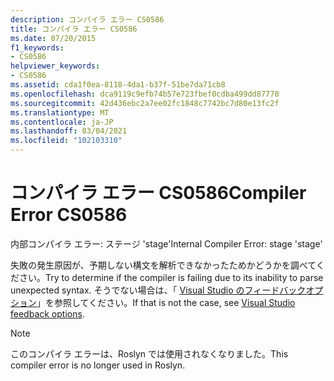 ```yaml
---
description: コンパイラ エラー CS0586
title: コンパイラ エラー CS0586
ms.date: 07/20/2015
f1_keywords:
- CS0586
helpviewer_keywords:
- CS0586
ms.assetid: cda1f0ea-8118-4da1-b37f-51be7da71cb8
ms.openlocfilehash: dca9119c9efb74b57e723fbef0cdba499dd87770
ms.sourcegitcommit: 42d436ebc2a7ee02fc1848c7742bc7d80e13fc2f
ms.translationtype: MT
ms.contentlocale: ja-JP
ms.lasthandoff: 03/04/2021
ms.locfileid: "102103310"
---
```

# <a name="compiler-error-cs0586"></a><span data-ttu-id="f1f99-103">コンパイラ エラー CS0586</span><span class="sxs-lookup"><span data-stu-id="f1f99-103">Compiler Error CS0586</span></span>

<span data-ttu-id="f1f99-104">内部コンパイラ エラー: ステージ 'stage'</span><span class="sxs-lookup"><span data-stu-id="f1f99-104">Internal Compiler Error: stage 'stage'</span></span>

 <span data-ttu-id="f1f99-105">失敗の発生原因が、予期しない構文を解析できなかったためかどうかを調べてください。</span><span class="sxs-lookup"><span data-stu-id="f1f99-105">Try to determine if the compiler is failing due to its inability to parse unexpected syntax.</span></span> <span data-ttu-id="f1f99-106">そうでない場合は、「 [Visual Studio のフィードバックオプション](/visualstudio/ide/feedback-options)」を参照してください。</span><span class="sxs-lookup"><span data-stu-id="f1f99-106">If that is not the case, see [Visual Studio feedback options](/visualstudio/ide/feedback-options).</span></span>

> [!NOTE]
> <span data-ttu-id="f1f99-107">このコンパイラ エラーは、Roslyn では使用されなくなりました。</span><span class="sxs-lookup"><span data-stu-id="f1f99-107">This compiler error is no longer used in Roslyn.</span></span>
